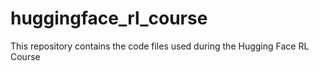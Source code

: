 # huggingface_rl_course
This repository contains the code files used during the Hugging Face RL Course
